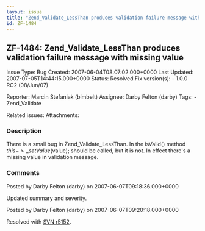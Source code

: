 ```yaml
---
layout: issue
title: "Zend_Validate_LessThan produces validation failure message with missing value"
id: ZF-1484
---
```


ZF-1484: Zend\_Validate\_LessThan produces validation failure message with missing value
----------------------------------------------------------------------------------------

 Issue Type: Bug Created: 2007-06-04T08:07:02.000+0000 Last Updated: 2007-07-05T14:44:15.000+0000 Status: Resolved Fix version(s): - 1.0.0 RC2 (08/Jun/07)
 
 Reporter:  Marcin Stefaniak (bimbelt)  Assignee:  Darby Felton (darby)  Tags: - Zend\_Validate
 
 Related issues: 
 Attachments: 
### Description

There is a small bug in Zend\_Validate\_LessThan. In the isValid() method $this->\_setValue($value); should be called, but it is not. In effect there's a missing value in validation message.

 

 

### Comments

Posted by Darby Felton (darby) on 2007-06-07T09:18:36.000+0000

Updated summary and severity.

 

 

Posted by Darby Felton (darby) on 2007-06-07T09:20:18.000+0000

Resolved with [SVN r5152](http://framework.zend.com/fisheye/changelog/Zend_Framework/?cs=5152).

 

 
